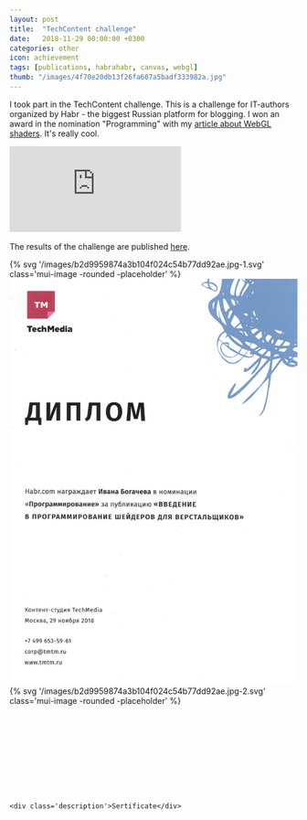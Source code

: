 ```yaml
---
layout: post
title:  "TechContent challenge"
date:   2018-11-29 00:00:00 +0300
categories: other
icon: achievement
tags: [publications, habrahabr, canvas, webgl]
thumb: "/images/4f70e20db13f26fa607a5badf333982a.jpg"
---
```


I took part in the TechContent challenge. This is a challenge for IT-authors organized by Habr - the biggest Russian platform for blogging. I won an award in the nomination "Programming" with my <a href='https://habr.com/post/420847/'>article about WebGL shaders</a>. It's really cool.

<div class='youtube-wrapper _separate-1'>
    <iframe src="https://www.youtube.com/embed/vSVKZTAwBH4" frameborder="0" allowfullscreen></iframe>
</div>

The results of the challenge are published <a href='https://habr.com/company/tm/blog/431936/'>here</a>.

<div class='mui-media-view -full-width _separate-1'>
    <div class='lazy-image-wrapper' data-modal-opener='modal-sertificate'>
        {% svg '/images/b2d9959874a3b104f024c54b77dd92ae.jpg-1.svg' class='mui-image -rounded -placeholder' %}
        <img class='mui-image -rounded -js-lazy-load' src='data:image/gif;base64,R0lGODlhAQABAIAAAAAAAP///yH5BAEAAAAALAAAAAABAAEAAAIBRAA7' data-src='/images/b2d9959874a3b104f024c54b77dd92ae.jpg' alt='Sertificate' itemprop='image'>
        <noscript>
            <img class='mui-image -rounded' src='/images/b2d9959874a3b104f024c54b77dd92ae.jpg' alt='Sertificate' itemprop='image'>
        </noscript>
    </div>
    <div class='mui-modal-window' id='modal-sertificate'>
        <div class='window _shadow-3'>
            <div class='lazy-image-wrapper'>
                {% svg '/images/b2d9959874a3b104f024c54b77dd92ae.jpg-2.svg' class='mui-image -rounded -placeholder' %}
                <img class='mui-image -rounded -js-lazy-load' data-src='/images/b2d9959874a3b104f024c54b77dd92ae.jpg' src='data:image/gif;base64,R0lGODlhAQABAIAAAAAAAP///yH5BAEAAAAALAAAAAABAAEAAAIBRAA7' alt='Sertificate' itemprop='image'>
            </div>
            <div class='closeicon'>
                <svg class='mui-svg-icon'>
                    <use xlink:href='#mui-svg-icon--close'></use>
                </svg>
            </div>
        </div>
        <div class='mui-shadow-toggle'></div>
    </div>

    <div class='description'>Sertificate</div>
</div>


